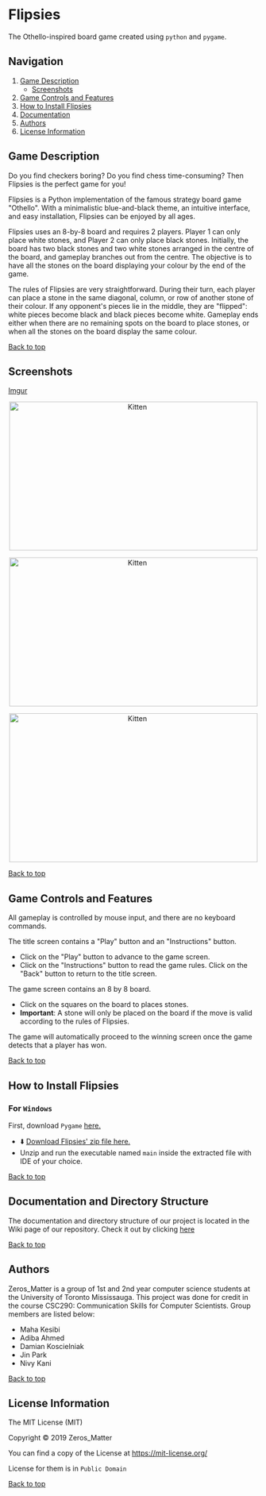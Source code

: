 # Flipsies

The Othello-inspired board game created using `python` and `pygame`.

## Navigation
<a name="top"></a> 
1. [Game Description](#intro) 
    - [Screenshots](#screen)
2. [Game Controls and Features](#feature)
3. [How to Install Flipsies](#install)
4. [Documentation](#documen)
5. [Authors](#Authors)
6. [License Information](#license)

## <a name="intro"></a>Game Description 

Do you find checkers boring? Do you find chess time-consuming? Then Flipsies is the perfect game for you! 

Flipsies is a Python implementation of the famous strategy board game "Othello". With a minimalistic blue-and-black theme, an intuitive interface, and easy installation, Flipsies can be enjoyed by all ages. 

Flipsies uses an 8-by-8 board and requires 2 players. Player 1 can only place white stones, and Player 2 can only place black 
stones. Initially, the board has two black stones and two white stones arranged in the centre of the board, and gameplay 
branches out from the centre. The objective is to have all the stones on the board displaying  your colour by the end of the 
game.

The rules of Flipsies are very straightforward. During their turn, each player can place a stone in the same diagonal, column, 
or row of another stone of their colour. If any opponent's pieces lie in the middle, they are "flipped": white pieces 
become black and black pieces become white. Gameplay ends either when there are no remaining spots on the board to place 
stones, or when all the stones on the board display the same colour. 

[Back to top](#top)

## <a name="screen"></a>Screenshots

[Imgur](https://i.imgur.com/hTIDj54.png)

<p align="center"><img src="https://imgur.com/hTIDj54" alt="Kitten"
	title="A cute kitten" width="500" height="300" /></p> 
	
<p align="center"><img src="https://imgur.com/raEKjA5" alt="Kitten"
	title="A cute kitten" width="500" height="300" /></p> 
	
<p align="center"><img src="https://imgur.com/hTIDj54" alt="Kitten"
	title="A cute kitten" width="500" height="300" /></p> 
	
[Back to top](#top)

## <a name="feature"></a>Game Controls and Features 

All gameplay is controlled by mouse input, and there are no keyboard commands. 

The title screen contains a "Play" button and an "Instructions" button.
- Click on the "Play" button to advance to the game screen.
- Click on the "Instructions" button to read the game rules. Click on the "Back" button to return to the title screen.

The game screen contains an 8 by 8 board.
- Click on the squares on the board to places stones.
- **Important**: A stone will only be placed on the board if the move is valid according to the rules of Flipsies.

The game will automatically proceed to the winning screen once the game detects that a player has won. 

[Back to top](#top)

## <a name="install"></a>How to Install Flipsies

### For `Windows`

 First, download `Pygame` [here.](https://www.pygame.org/download.shtml)
 
- :arrow_down: [Download Flipsies' zip file here.](https://github.com/kwpark23/Zeros_Matter/zipball/master)
- Unzip and run the executable named `main` inside the extracted file with IDE of your choice.


[Back to top](#top)

## <a name="documen"></a>Documentation and Directory Structure

The documentation and directory structure of our project is located in the Wiki page of our repository. 
Check it out by clicking [here](https://github.com/kwpark23/Zeros_Matter/wiki)

[Back to top](#top)

## <a name="Authors"></a>Authors

Zeros_Matter is a group of 1st and 2nd year computer science students at the University of Toronto Mississauga. 
This project was done for credit in the course CSC290: Communication Skills for Computer Scientists. Group members 
are listed below:

-	Maha Kesibi
-	Adiba Ahmed
-	Damian Koscielniak
-	Jin  Park
-	Nivy Kani

[Back to top](#top)

## <a name="license"></a>License Information

The MIT License (MIT)

Copyright © 2019 Zeros_Matter

You can find a copy of the License at https://mit-license.org/

License for them is in `Public Domain`


[Back to top](#top)
